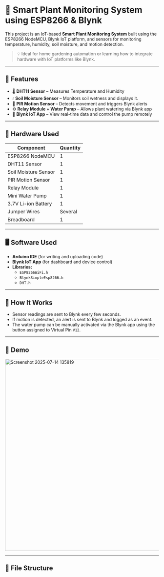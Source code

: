 # 🌱 Smart Plant Monitoring System using ESP8266 & Blynk

This project is an IoT-based **Smart Plant Monitoring System** built using the ESP8266 NodeMCU, Blynk IoT platform, and sensors for monitoring temperature, humidity, soil moisture, and motion detection.

> 💡 Ideal for home gardening automation or learning how to integrate hardware with IoT platforms like Blynk.

---

## 🔧 Features

- 🌡️ **DHT11 Sensor** – Measures Temperature and Humidity
- 💧 **Soil Moisture Sensor** – Monitors soil wetness and displays it. 
- 🚨 **PIR Motion Sensor** – Detects movement and triggers Blynk alerts
- ⚙️ **Relay Module + Water Pump** – Allows plant watering via Blynk app
- 📱 **Blynk IoT App** – View real-time data and control the pump remotely

---

## 🧰 Hardware Used

| Component            | Quantity |
|----------------------|----------|
| ESP8266 NodeMCU      | 1        |
| DHT11 Sensor         | 1        |
| Soil Moisture Sensor | 1        |
| PIR Motion Sensor    | 1        |
| Relay Module         | 1        |
| Mini Water Pump      | 1        |
| 3.7V Li-ion Battery  | 1        |
| Jumper Wires         | Several  |
| Breadboard           | 1        |

---

## 🖥️ Software Used

- **Arduino IDE** (for writing and uploading code)
- **Blynk IoT App** (for dashboard and device control)
- **Libraries:**
  - `ESP8266WiFi.h`
  - `BlynkSimpleEsp8266.h`
  - `DHT.h`

---

## 🧠 How It Works

- Sensor readings are sent to Blynk every few seconds.
- If motion is detected, an alert is sent to Blynk and logged as an event.
- The water pump can be manually activated via the Blynk app using the button assigned to Virtual Pin `V12`.

---

## 📸 Demo

<img width="933" height="629" alt="Screenshot 2025-07-14 135819" src="https://github.com/user-attachments/assets/04717268-401a-4e5b-9d41-0a4829eacdc6" />


---

## 📂 File Structure


